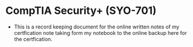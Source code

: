 # CompTIA Security+ (SYO-701)

- This is a record keeping document for the online written notes of my certfication note taking
form my notebook to the online backup here for the certfication. 
